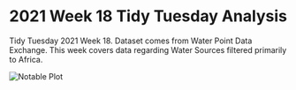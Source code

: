 # 2021 Week 18 Tidy Tuesday Analysis

Tidy Tuesday 2021 Week 18. Dataset comes from Water Point Data Exchange. This week covers data regarding Water Sources filtered primarily to Africa.

![Notable Plot](https://github.com/Tgordon523/tidy_tuesdays/blob/main/05-04-2021/plots/ceo_departures.png)
